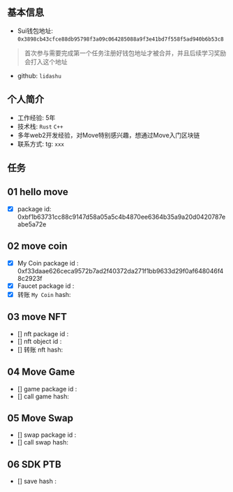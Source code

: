 ## 基本信息
- Sui钱包地址: `0x3898cb43cfce88db95798f3a09c064285088a9f3e41bd7f558f5ad940b6b53c8`
> 首次参与需要完成第一个任务注册好钱包地址才被合并，并且后续学习奖励会打入这个地址
- github: `lidashu`

## 个人简介
- 工作经验: 5年
- 技术栈: `Rust` `C++`
- 多年web2开发经验，对Move特别感兴趣，想通过Move入门区块链
- 联系方式: tg: `xxx` 

## 任务

##   01 hello move  
- [x] package id: 
     0xbf1b63731cc88c9147d58a05a5c4b4870ee6364b35a9a20d0420787eabe5a72e

##   02 move coin
- [x] My Coin package id : 0xf33daae626ceca9572b7ad2f40372da271f1bb9633d29f0af648046f48c2923f
- [x] Faucet package id : 
- [x] 转账 `My Coin` hash:

##   03 move NFT
- [] nft package id :
- [] nft object id : 
- [] 转账 nft  hash:

##   04 Move Game
- [] game package id :
- [] call game hash:

##   05 Move Swap
- [] swap package id :
- [] call swap hash:

##   06 SDK PTB
- [] save hash :
